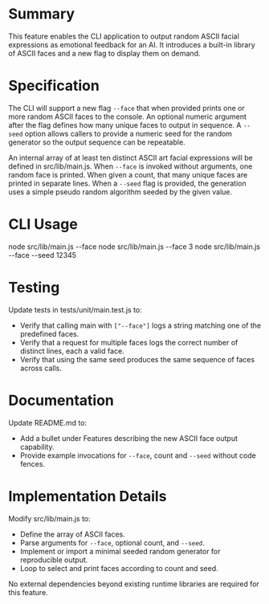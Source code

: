 # Summary

This feature enables the CLI application to output random ASCII facial expressions as emotional feedback for an AI. It introduces a built-in library of ASCII faces and a new flag to display them on demand.

# Specification

The CLI will support a new flag `--face` that when provided prints one or more random ASCII faces to the console. An optional numeric argument after the flag defines how many unique faces to output in sequence. A `--seed` option allows callers to provide a numeric seed for the random generator so the output sequence can be repeatable.

An internal array of at least ten distinct ASCII art facial expressions will be defined in src/lib/main.js. When `--face` is invoked without arguments, one random face is printed. When given a count, that many unique faces are printed in separate lines. When a `--seed` flag is provided, the generation uses a simple pseudo random algorithm seeded by the given value.

# CLI Usage

node src/lib/main.js --face
node src/lib/main.js --face 3
node src/lib/main.js --face --seed 12345

# Testing

Update tests in tests/unit/main.test.js to:
- Verify that calling main with `["--face"]` logs a string matching one of the predefined faces.
- Verify that a request for multiple faces logs the correct number of distinct lines, each a valid face.
- Verify that using the same seed produces the same sequence of faces across calls.

# Documentation

Update README.md to:
- Add a bullet under Features describing the new ASCII face output capability.
- Provide example invocations for `--face`, count and `--seed` without code fences.

# Implementation Details

Modify src/lib/main.js to:
- Define the array of ASCII faces.
- Parse arguments for `--face`, optional count, and `--seed`.
- Implement or import a minimal seeded random generator for reproducible output.
- Loop to select and print faces according to count and seed.

No external dependencies beyond existing runtime libraries are required for this feature.